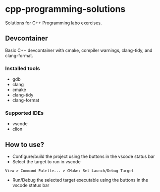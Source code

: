 # cpp-programming-solutions

Solutions for C++ Programming labo exercises.

## Devcontainer

Basic C++ devcontainer with cmake, compiler warnings, clang-tidy, and clang-format.

### Installed tools

* gdb
* clang
* cmake
* clang-tidy
* clang-format

### Supported IDEs

* vscode
* clion

## How to use?

* Configure/build the project using the buttons in the vscode status bar
* Select the target to run in vscode

```text
View > Command Palette... > CMake: Set Launch/Debug Target
```

* Run/Debug the selected target executable using the buttons in the vscode status bar
